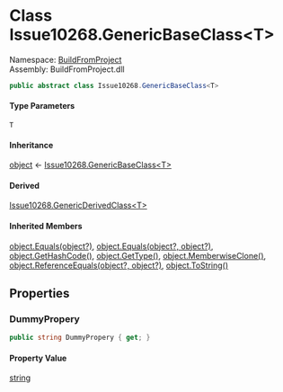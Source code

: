 ﻿# <a id="BuildFromProject_Issue10268_GenericBaseClass_1"></a> Class Issue10268.GenericBaseClass<T\>

Namespace: [BuildFromProject](BuildFromProject.md)  
Assembly: BuildFromProject.dll  

```csharp
public abstract class Issue10268.GenericBaseClass<T>
```

#### Type Parameters

`T` 

#### Inheritance

[object](https://learn.microsoft.com/dotnet/api/system.object) ← 
[Issue10268.GenericBaseClass<T\>](BuildFromProject.Issue10268.GenericBaseClass\-1.md)

#### Derived

[Issue10268.GenericDerivedClass<T\>](BuildFromProject.Issue10268.GenericDerivedClass\-1.md)

#### Inherited Members

[object.Equals\(object?\)](https://learn.microsoft.com/dotnet/api/system.object.equals\#system\-object\-equals\(system\-object\)), 
[object.Equals\(object?, object?\)](https://learn.microsoft.com/dotnet/api/system.object.equals\#system\-object\-equals\(system\-object\-system\-object\)), 
[object.GetHashCode\(\)](https://learn.microsoft.com/dotnet/api/system.object.gethashcode), 
[object.GetType\(\)](https://learn.microsoft.com/dotnet/api/system.object.gettype), 
[object.MemberwiseClone\(\)](https://learn.microsoft.com/dotnet/api/system.object.memberwiseclone), 
[object.ReferenceEquals\(object?, object?\)](https://learn.microsoft.com/dotnet/api/system.object.referenceequals), 
[object.ToString\(\)](https://learn.microsoft.com/dotnet/api/system.object.tostring)

## Properties

### <a id="BuildFromProject_Issue10268_GenericBaseClass_1_DummyPropery"></a> DummyPropery

```csharp
public string DummyPropery { get; }
```

#### Property Value

 [string](https://learn.microsoft.com/dotnet/api/system.string)

